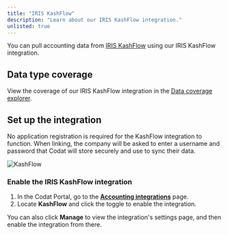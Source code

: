```yaml
---
title: "IRIS KashFlow"
description: "Learn about our IRIS KashFlow integration."
unlisted: true
---
```


You can pull accounting data from <a className="external" href="https://www.kashflow.com/" target="_blank">IRIS KashFlow</a> using our IRIS KashFlow integration.

## Data type coverage

View the coverage of our IRIS KashFlow integration in the <a className="external" href="https://knowledge.codat.io/supported-features/accounting?view=tab-by-integration&integrationKey=wvzu" target="_blank">Data coverage explorer</a>.

## Set up the integration

No application registration is required for the KashFlow integration to function. When linking, the company will be asked to enter a username and password that Codat will store securely and use to sync their data.

![](/img/old/ab9e496-Codat_Engineering_Elliot_KashFlow_Link.png "KashFlow")

### Enable the IRIS KashFlow integration

1. In the Codat Portal, go to the <a className="external" href="https://app.codat.io/settings/integrations/accounting" target="blank">**Accounting integrations**</a> page.
2. Locate **KashFlow** and click the toggle to enable the integration.

You can also click **Manage** to view the integration's settings page, and then enable the integration from there.
